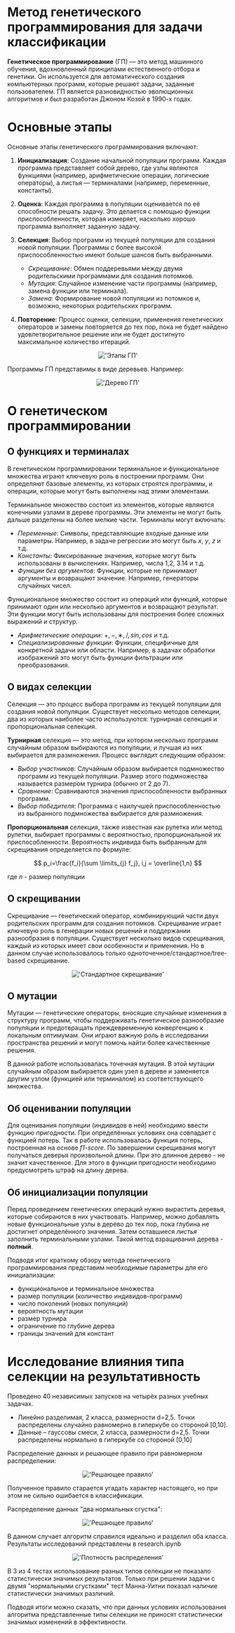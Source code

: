 # Метод генетического программирования для задачи классификации

**Генетическое программирование** (ГП) — это метод машинного обучения, вдохновленный принципами естественного отбора и генетики. Он используется для автоматического создания компьютерных программ, которые решают задачи, заданные пользователем. ГП является разновидностью эволюционных алгоритмов и был разработан Джоном Козой в 1990-х годах.

# Основные этапы

Основные этапы генетического программирования включают:

1. **Инициализация**: Создание начальной популяции программ. Каждая программа представляет собой дерево, где узлы являются функциями (например, арифметические операции, логические операторы), а листья — терминалами (например, переменные, константы).

2. **Оценка**: Каждая программа в популяции оценивается по её способности решать задачу. Это делается с помощью функции приспособленности, которая измеряет, насколько хорошо программа выполняет заданную задачу.

3. **Селекция**: Выбор программ из текущей популяции для создания новой популяции. Программы с более высокой приспособленностью имеют больше шансов быть выбранными.

    - *Cкрещивание*: Обмен поддеревьями между двумя родительскими программами для создания потомков.
    - *Мутация*: Случайное изменение части программы (например, замена функции или терминала).
    - *Замена*: Формирование новой популяции из потомков и, возможно, некоторых родительских программ.

4. **Повторение**: Процесс оценки, селекции, применения генетических операторов и замены повторяется до тех пор, пока не будет найдено удовлетворительное решение или не будет достигнуто максимальное количество итераций.

<div align="center">

!['Этапы ГП'](images/GP_steps.png)

</div>

Программы ГП представимы в виде деревьев. Например:


<div align="center">

!['Дерево ГП'](images/some_tree.png)

</div>

# О генетическом программировании

## О функциях и терминалах
В генетическом программировании терминальное и функциональное множества играют ключевую роль в построении программ. Они определяют базовые элементы, из которых строятся программы, и операции, которые могут быть выполнены над этими элементами.

Терминальное множество состоит из элементов, которые являются конечными узлами в дереве программы. Эти элементы не могут быть дальше разделены на более мелкие части. Терминалы могут включать:

- *Переменные*: Символы, представляющие входные данные или параметры. Например, в задаче регрессии это могут быть $x$, $y$, $z$ и т.д.
- *Константы*: Фиксированные значения, которые могут быть использованы в вычислениях. Например, числа $1$,$2$, $3.14$ и т.д.
- *Функции без аргументов*: Функции, которые не принимают аргументы и возвращают значение. Например, генераторы случайных чисел.

Функциональное множество состоит из операций или функций, которые принимают один или несколько аргументов и возвращают результат. Эти функции могут быть использованы для построения более сложных выражений и структур.

- *Арифметические операции*: $+,−,∗,/,sin,cos$ и т.д.
- *Специализированные функции*: Функции, специфичные для конкретной задачи или области. Например, в задачах обработки изображений это могут быть функции фильтрации или преобразования.

## О видах селекции
Селекция — это процесс выбора программ из текущей популяции для создания новой популяции. Существует несколько методов селекции, два из которых наиболее часто используются: турнирная селекция и пропорциональная селекция.

**Турнирная** селекция — это метод, при котором несколько программ случайным образом выбираются из популяции, и лучшая из них выбирается для размножения. Процесс выглядит следующим образом:

- *Выбор участников*: Случайным образом выбирается подмножество программ из текущей популяции. Размер этого подмножества называется размером турнира (обычно от 2 до 7).
- *Сравнение*: Сравниваются значения приспособленности выбранных программ.
- *Выбор победителя*: Программа с наилучшей приспособленностью из выбранного подмножества выбирается для размножения.

**Пропорциональная** селекция, также известная как рулетка или метод рулетки, выбирает программы с вероятностью, пропорциональной их приспособленности. Вероятность индивида быть выбранным для скрещивания определяется по формуле:

$$
p_i=\frac{f_i}{\sum \limits_{j} f_j}, i,j = \overline{1,n}
$$

где $n$ - размер популяции

## О скрещивании
Cкрещивание  —  генетический оператор, комбинирующий части двух родительских программ для создания потомков. Скрещивание играет ключевую роль в генерации новых решений и поддержании разнообразия в популяции. Существует несколько видов скрещивания, каждый из которых имеет свои особенности и применения. Но в данном случае использовалось только одноточечное/стандартное/tree-based скрещивание.


<div align="center">

!['Стандартное скрещивание'](images/tree_based_crossover.jpg)

</div>

## О мутации
Мутации — генетические операторы, вносящие случайные изменения в структуру программ, чтобы поддерживать генетическое разнообразие популяции и предотвращать преждевременную конвергенцию к локальным оптимумам. Они играют важную роль в исследовании пространства решений и могут помочь найти более качественные решения.

В данной работе использовалась точечная мутация. В этой мутации случайным образом выбирается один узел в дереве и заменяется другим узлом (функцией или терминалом) из соответствующего множества.

## Об оценивании популяции
Для оценивания популяции (индивидов в ней) необходимо ввести функцию пригодности. При определённых условиях она совпадает с функцией потерь. Так в работе использовалась
функция потерь, построенная на основе *f1-score*. По завершении скрещивания могут получаться деверья произвольной длины. При это длинное дерево - не значит качественное. Для этого в функции пригодности необходимо предусмотреть штраф на длину дерева.

## Об инициализации популяции
Перед проведением генетических операций нужно вырастить деревья, которые собираются в них участвовать. Например, можно добавлять новые функциональные узлы в дерево до тех пор, пока глубина не достигнет определённого значения. Затем оставшиеся *листья* заполнить терминальными узлами. Такой метод взращивания дерева - **полный**.

Подводя итог краткому обзору метода генетического программирования представим необходимые параметры для его инициализации:
- функциональное и терминальное множества
- размер популяции (количество индивидов-программ)
- число поколений (новых популяций)
- вероятность мутации
- размер турнира
- ограничение по глубине дерева
- границы значений для констант

# Исследование влияния типа селекции на результативность

Проведено 40 независимых запусков на четырёх разных учебных задачах.
- Линейно разделимая, 2 класса, размерности d=2,5. Точки распределены
случайно равномерно в гиперкубе со стороной [0,10].
- Данные – гауссовы смеси, 2 класса, размерности d=2,5. Точки
распределены нормально в гиперкубе со стороной [0,10]

Распределение данных и решающее правило при равномерном распределении:

<div align="center">

!['Решающее правило'](images/exmplUnifom.png)

</div>

Полученное правило старается угадать характер настоящего, но при этом не сильно ошибается в классификации.

Распределение данных "два нормальных сгустка":

<div align="center">

!['Решающее правило'](images/NotBadGaus2d.png)

</div>

В данном случает алгоритм справился идеально и разделил оба класса.
Результаты исследований представлены в research.ipynb

<div align="center">

!['Плотность распределения'](images/kde.png)

</div>

В 3 из 4 тестах использование разных типов селекции не показало статистически значимых результатов. Только при решении задачи с двумя "нормальными сгустками" тест Манна-Уитни показал наличие статистически значимых различий.

Подводя итоги можно сказать, что при данных условиях использования алгоритма представленные типы селекции не приносят статистически значимых изменений в эффективности.


